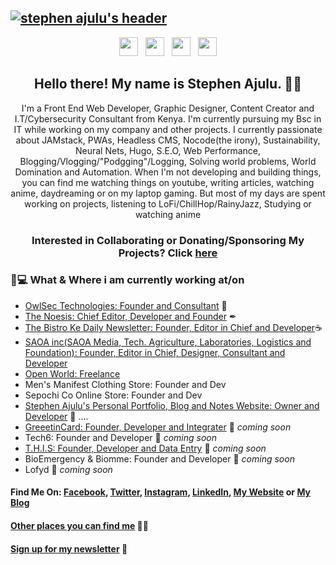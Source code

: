 ## [![stephen ajulu's header](https://github.com/stephenajulu/stephenajulu/blob/master/images/edited%20header.png)](https://stephenajulu.com)

<p align='center'>
<a href="https://dev.to/stephenajulu"><img height="30" src="https://github.com/stephenajulu/WaylonWalker/blob/main/icon/dev.png?raw=true"></a>&nbsp;&nbsp;
<a href="https://twitter.com/stephenajulu"><img height="30" src="https://github.com/stephenajulu/WaylonWalker/blob/main/icon/twitter.png?raw=true"></a>&nbsp;&nbsp;
<a href="https://instagram.com/stephenajulu"><img height="30" src="https://github.com/stephenajulu/WaylonWalker/blob/main/icon/instagram.jpg?raw=true"></a>&nbsp;&nbsp;
<a href="https://www.linkedin.com/in/stephenajulu/"><img height="30" src="https://github.com/stephenajulu/WaylonWalker/blob/main/icon/linkedin.png?raw=true"></a>
</p>

<h2 align="center">Hello there! My name is Stephen Ajulu. 👋🤓</h2>
<p align="center">I'm a Front End Web Developer, Graphic Designer, Content Creator and I.T/Cybersecurity Consultant from Kenya.
I'm currently pursuing my Bsc in IT while working on my company and other projects.
I currently passionate about JAMstack, PWAs, Headless CMS, Nocode(the irony), Sustainability, Neural Nets, Hugo, S.E.O, Web Performance, Blogging/Vlogging/"Podgging"/Logging, Solving world problems, World Domination and Automation.
When I'm not developing and building things, you can find me watching things on youtube, writing articles, watching anime, daydreaming or on my laptop gaming. But most of my days are spent working on projects, listening to LoFi/ChillHop/RainyJazz, Studying or watching anime</p>

<h3 align="center"> Interested in Collaborating or Donating/Sponsoring My Projects? Click <a href="https://github.com/stephenajulu/stephenajulu/blob/master/PROJECTS.md">here</a> </h3>

### 💼💻 What & Where i am currently working at/on
- [OwlSec Technologies: Founder and Consultant](https://owlsectechnologies.co.ke) 💼 
- [The Noesis: Chief Editor, Developer and Founder](https://thenoesis11.netlify.com) ✒
- [The Bistro Ke Daily Newsletter: Founder, Editor in Chief and Developer](https://thebistronewsletter.netlify.app)☕
- [SAOA inc(SAOA Media, Tech. Agriculture, Laboratories, Logistics and Foundation): Founder, Editor in Chief, Designer, Consultant and Developer](https://saoainc.netlify.app)
- [Open World: Freelance](https://stephenajulu.com)
- Men's Manifest Clothing Store: Founder and Dev
- Sepochi Co Online Store: Founder and Dev
- [Stephen Ajulu's Personal Portfolio, Blog and Notes Website: Owner and Developer](https://stephenajulu.com)  🚀 ....
- [GreeetinCard: Founder, Developer and Integrater](https://greeetincard.carrd.co)  🚀 *coming soon*
- Tech6: Founder and Developer  🚀 *coming soon*
- [T.H.I.S: Founder, Developer and Data Entry](https://this1.netlify.app)  🚀 *coming soon*
- BioEmergency & Biomme: Founder and Developer  🚀 *coming soon*
- Lofyd  🚀 *coming soon*

#### Find Me On:  [Facebook](https://facebook.com/stephenajulu), [Twitter](https://twitter.com/stephenajulu), [Instagram](https://instagram.com/stephenajulu), [LinkedIn](https://linkedin.com/in/stephenajulu), [My Website](https://stephenajulu.com) or [My Blog](https://stephenajulu.com/blog)

#### [Other places you can find me](https://stephenajulu.com/bio) 🔗🔗 

#### [Sign up for my newsletter](https://ajulusthoughts.substack.com) 💌
